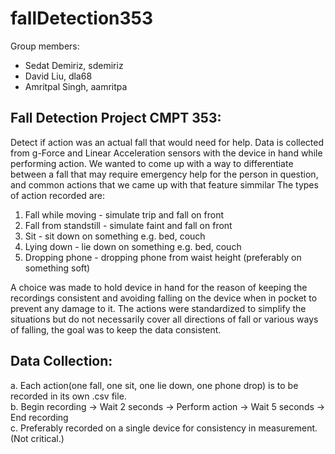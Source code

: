 # fallDetection353

Group members:
* Sedat Demiriz, sdemiriz
* David Liu, dla68
* Amritpal Singh, aamritpa

## Fall Detection Project CMPT 353:

Detect if action was an actual fall that would need for help. Data is collected from g-Force and Linear Acceleration sensors with the device in hand while performing action. We wanted to come up with a way to differentiate between a fall that may require emergency help for the person in question, and common actions that we came up with that feature simmilar The types of action recorded are:

  1. Fall while moving      - simulate trip and fall on front
  2. Fall from standstill   - simulate faint and fall on front
  3. Sit                    - sit down on something e.g. bed, couch
  4. Lying down             - lie down on something e.g. bed, couch
  5. Dropping phone         - dropping phone from waist height (preferably on something soft)
  
A choice was made to hold device in hand for the reason of keeping the recordings consistent and avoiding falling on the device when in pocket to prevent any damage to it. The actions were standardized to simplify the situations but do not necessarily cover all directions of fall or various ways of falling, the goal was to keep the data consistent.

## Data Collection: 

  a. Each action(one fall, one sit, one lie down, one phone drop) is to be recorded in its own .csv file.  
  b. Begin recording -> Wait 2 seconds -> Perform action -> Wait 5 seconds -> End recording  
  c. Preferably recorded on a single device for consistency in measurement. (Not critical.)
